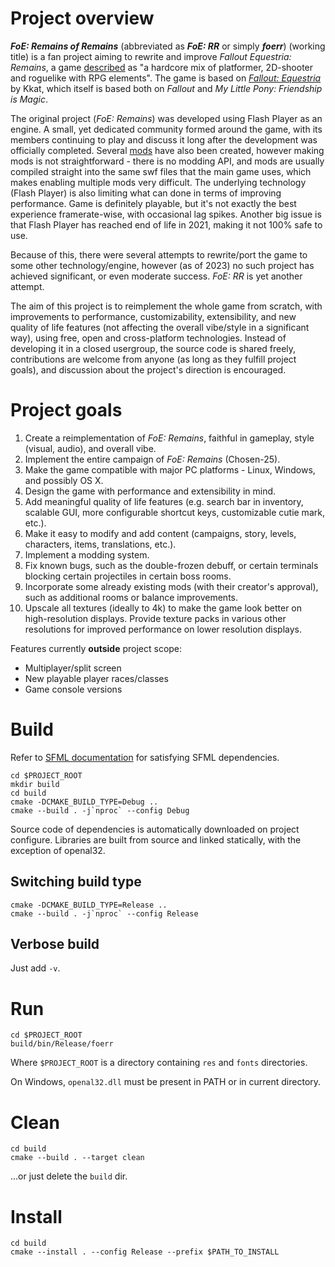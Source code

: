 # Project overview
_**FoE: Remains of Remains**_ (abbreviated as _**FoE: RR**_ or simply _**foerr**_) (working title) is a fan project
aiming to rewrite and improve _Fallout Equestria: Remains_, a game [described](http://foe.ucoz.org/main_en.html) as
"a hardcore mix of platformer, 2D-shooter and roguelike with RPG elements".
The game is based on [_Fallout: Equestria_](https://en.wikipedia.org/wiki/Fallout:_Equestria) by Kkat, which itself is
based both on _Fallout_ and _My Little Pony: Friendship is Magic_.

The original project (_FoE: Remains_) was developed using Flash Player as an engine. A small, yet dedicated community
formed around the game, with its members continuing to play and discuss it long after the development was officially
completed. Several [mods](https://fallout-equestria-remains.fandom.com/wiki/User_Modifications) have also been created,
however making mods is not straightforward - there is no modding API, and mods are usually compiled straight into the
same swf files that the main game uses, which makes enabling multiple mods very difficult. The underlying technology
(Flash Player) is also limiting what can done in terms of improving performance. Game is definitely playable, but it's
not exactly the best experience framerate-wise, with occasional lag spikes. Another big issue is that Flash Player has
reached end of life in 2021, making it not 100% safe to use.

Because of this, there were several attempts to rewrite/port the game to some other technology/engine, however
(as of 2023) no such project has achieved significant, or even moderate success. _FoE: RR_ is yet another attempt.

The aim of this project is to reimplement the whole game from scratch, with improvements to performance,
customizability, extensibility, and new quality of life features (not affecting the overall vibe/style in a significant
way), using free, open and cross-platform technologies. Instead of developing it in a closed usergroup, the source code
is shared freely, contributions are welcome from anyone (as long as they fulfill project goals), and discussion about
the project's direction is encouraged.

# Project goals
1. Create a reimplementation of _FoE: Remains_, faithful in gameplay, style (visual, audio), and overall vibe.
2. Implement the entire campaign of _FoE: Remains_ (Chosen-25).
3. Make the game compatible with major PC platforms - Linux, Windows, and possibly OS X.
4. Design the game with performance and extensibility in mind.
5. Add meaningful quality of life features (e.g. search bar in inventory, scalable GUI, more configurable shortcut keys,
customizable cutie mark, etc.).
6. Make it easy to modify and add content (campaigns, story, levels, characters, items, translations, etc.).
7. Implement a modding system.
8. Fix known bugs, such as the double-frozen debuff, or certain terminals blocking certain projectiles in certain boss
rooms.
9. Incorporate some already existing mods (with their creator's approval), such as additional rooms or balance
improvements.
10. Upscale all textures (ideally to 4k) to make the game look better on high-resolution displays. Provide texture packs
in various other resolutions for improved performance on lower resolution displays.

Features currently **outside** project scope:
* Multiplayer/split screen
* New playable player races/classes
* Game console versions

# Build
Refer to [SFML documentation](https://www.sfml-dev.org/tutorials/2.6/compile-with-cmake.php#installing-dependencies)
for satisfying SFML dependencies.

```
cd $PROJECT_ROOT
mkdir build
cd build
cmake -DCMAKE_BUILD_TYPE=Debug ..
cmake --build . -j`nproc` --config Debug
```

Source code of dependencies is automatically downloaded on project configure. Libraries are built from source and linked
statically, with the exception of openal32.

## Switching build type
```
cmake -DCMAKE_BUILD_TYPE=Release ..
cmake --build . -j`nproc` --config Release
```

## Verbose build
Just add `-v`.

# Run
```
cd $PROJECT_ROOT
build/bin/Release/foerr
```
Where `$PROJECT_ROOT` is a directory containing `res` and `fonts` directories.

On Windows, `openal32.dll` must be present in PATH or in current directory.

# Clean
```
cd build
cmake --build . --target clean
```

...or just delete the `build` dir.

# Install
```
cd build
cmake --install . --config Release --prefix $PATH_TO_INSTALL
```

